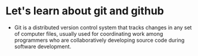 # Let's learn about git and github
- Git is a distributed version control system that tracks changes in any set of computer files, usually used for coordinating work among programmers who are collaboratively developing source code during software development. 
